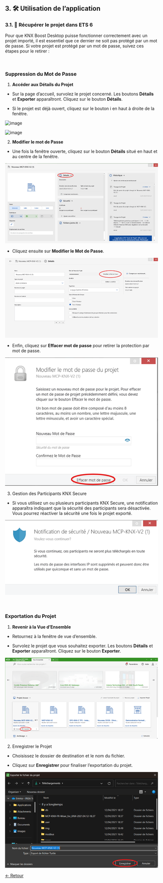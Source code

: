 ## 3. 🛠 Utilisation de l’application
### 3.1. 📁️ Récupérer le projet dans ETS 6

Pour que KNX Boost Desktop puisse fonctionner correctement avec un projet importé, il est essentiel que ce dernier ne soit pas protégé par un mot de passe. Si votre projet est protégé par un mot de passe, suivez ces étapes pour le retirer :<br>
<br>
<br>
### Suppression du Mot de Passe

1.	**Accéder aux Détails du Projet**

- 	Sur la page d’accueil, survolez le projet concerné. Les boutons **Détails** et **Exporter** apparaîtront. Cliquez sur le bouton **Détails**.

- 	Si le projet est déjà ouvert, cliquez sur le bouton i en haut à droite de la fenêtre.

![image](https://github.com/user-attachments/assets/f3372aa6-758a-4902-a67d-1e16c4206768)

![image](https://github.com/user-attachments/assets/dc4d0556-883a-42a9-8db7-efeefe3095ff)

2. **Modifier le mot de Passe**

- Une fois la fenêtre ouverte, cliquez sur le bouton **Détails** situé en haut et au centre de la fenêtre.

![img_2.png](pictures/img_2.png)

- Cliquez ensuite sur **Modifier le Mot de Passe**.

![img_3.png](pictures/img_3.png)

- Enfin, cliquez sur **Effacer mot de passe** pour retirer la protection par mot de passe.

![img.png](pictures/img_4.png)

3.	Gestion des Participants KNX Secure
    
- Si vous utilisez un ou plusieurs participants KNX Secure, une notification apparaîtra indiquant que la sécurité des participants sera désactivée. Vous pourrez réactiver la sécurité une fois le projet exporté.

![img.png](pictures/img_5.png)<br>
<br>
<br>
### Exportation du Projet

1.	**Revenir à la Vue d’Ensemble**

- 	Retournez à la fenêtre de vue d’ensemble.

- 	Survolez le projet que vous souhaitez exporter. Les boutons **Détails** et **Exporter** apparaîtront. Cliquez sur le bouton **Exporter**.

![img_1.png](pictures/img_6.png)

2.	Enregistrer le Projet

- 	Choisissez le dossier de destination et le nom du fichier.

- 	Cliquez sur **Enregistrer** pour finaliser l’exportation du projet.

![img_2.png](pictures/img_7.png)


[← Retour](../README.md)
